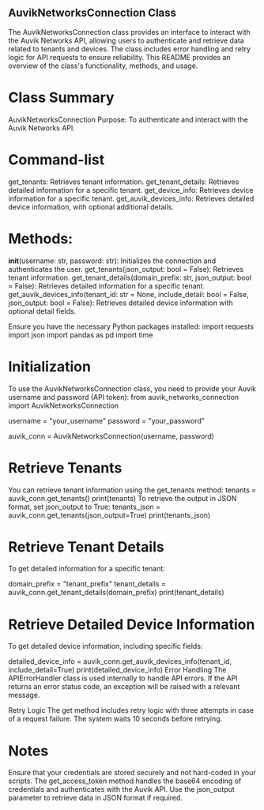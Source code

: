## AuvikNetworksConnection Class 
The AuvikNetworksConnection class provides an interface to interact with the Auvik Networks API, allowing users to authenticate and retrieve data related to tenants and devices. The class includes error handling and retry logic for API requests to ensure reliability. This README provides an overview of the class's functionality, methods, and usage.

# Class Summary
AuvikNetworksConnection
Purpose: To authenticate and interact with the Auvik Networks API.

# Command-list
get_tenants: Retrieves tenant information.
get_tenant_details: Retrieves detailed information for a specific tenant.
get_device_info: Retrieves device information for a specific tenant.
get_auvik_devices_info: Retrieves detailed device information, with optional additional details.

# Methods:
__init__(username: str, password: str): Initializes the connection and authenticates the user.
get_tenants(json_output: bool = False): Retrieves tenant information.
get_tenant_details(domain_prefix: str, json_output: bool = False): Retrieves detailed information for a specific tenant.
get_auvik_devices_info(tenant_id: str = None, include_detail: bool = False, json_output: bool = False): Retrieves detailed device information with optional detail fields.

Ensure you have the necessary Python packages installed:
import requests
import json
import pandas as pd
import time

# Initialization
To use the AuvikNetworksConnection class, you need to provide your Auvik username and password (API token):
from auvik_networks_connection import AuvikNetworksConnection

username = "your_username"
password = "your_password"

auvik_conn = AuvikNetworksConnection(username, password)

# Retrieve Tenants
You can retrieve tenant information using the get_tenants method:
tenants = auvik_conn.get_tenants()
print(tenants)
To retrieve the output in JSON format, set json_output to True:
tenants_json = auvik_conn.get_tenants(json_output=True)
print(tenants_json)

# Retrieve Tenant Details
To get detailed information for a specific tenant:

domain_prefix = "tenant_prefix"
tenant_details = auvik_conn.get_tenant_details(domain_prefix)
print(tenant_details)

# Retrieve Detailed Device Information
To get detailed device information, including specific fields:

detailed_device_info = auvik_conn.get_auvik_devices_info(tenant_id, include_detail=True)
print(detailed_device_info)
Error Handling
The APIErrorHandler class is used internally to handle API errors. If the API returns an error status code, an exception will be raised with a relevant message.

Retry Logic
The get method includes retry logic with three attempts in case of a request failure. The system waits 10 seconds before retrying.

# Notes
Ensure that your credentials are stored securely and not hard-coded in your scripts.
The get_access_token method handles the base64 encoding of credentials and authenticates with the Auvik API.
Use the json_output parameter to retrieve data in JSON format if required.